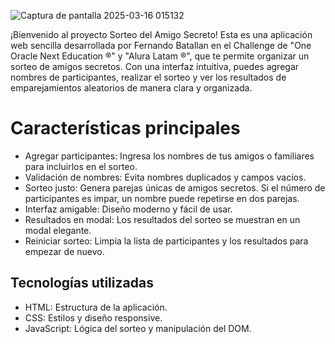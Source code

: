 ![Captura de pantalla 2025-03-16 015132](https://github.com/user-attachments/assets/f0efb123-0a97-424b-85a8-d9b68ce857d4)

¡Bienvenido al proyecto Sorteo del Amigo Secreto! Esta es una aplicación web sencilla desarrollada por Fernando Batallan en el Challenge de "One Oracle Next Education ®" y "Alura Latam ®", que te permite organizar un sorteo de amigos secretos. Con una interfaz intuitiva, puedes agregar nombres de participantes, realizar el sorteo y ver los resultados de emparejamientos aleatorios de manera clara y organizada.

# Características principales 
- Agregar participantes: Ingresa los nombres de tus amigos o familiares para incluirlos en el sorteo.
- Validación de nombres: Evita nombres duplicados y campos vacíos.
- Sorteo justo: Genera parejas únicas de amigos secretos. Si el número de participantes es impar, un nombre puede repetirse en dos parejas.
- Interfaz amigable: Diseño moderno y fácil de usar.
- Resultados en modal: Los resultados del sorteo se muestran en un modal elegante.
- Reiniciar sorteo: Limpia la lista de participantes y los resultados para empezar de nuevo.
## Tecnologías utilizadas 
- HTML: Estructura de la aplicación.
- CSS: Estilos y diseño responsive.
- JavaScript: Lógica del sorteo y manipulación del DOM.
